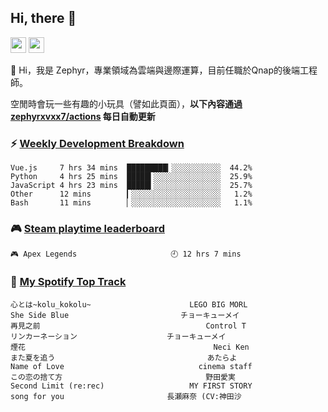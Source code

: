 <!--
**zephyrxvxx7/zephyrxvxx7** is a ✨ _special_ ✨ repository because its `README.md` (this file) appears on your GitHub profile.

Here are some ideas to get you started:

- 🔭 I’m currently working on ...
- 🌱 I’m currently learning ...
- 👯 I’m looking to collaborate on ...
- 🤔 I’m looking for help with ...
- 💬 Ask me about ...
- 📫 How to reach me: ...
- 😄 Pronouns: ...
- ⚡ Fun fact: ...
-->

## Hi, there 👋

<a href="https://www.instagram.com/zephyrxvxx7/"><img src="https://img.shields.io/badge/instagram-3f729b?&style=for-the-badge&logo=instagram&logoColor=white" height=25></a>
<a href="https://zephyrxvxx7.me/"><img src="https://img.shields.io/badge/blog-gray?&style=for-the-badge&logo=hexo&logoColor=white" height=25></a>

👋 Hi，我是 Zephyr，專業領域為雲端與邊際運算，目前任職於Qnap的後端工程師。

空閒時會玩一些有趣的小玩具（譬如此頁面），**以下內容通過 [zephyrxvxx7/actions](https://github.com/zephyrxvxx7/zephyrxvxx7/actions) 每日自動更新**

### ⚡ [Weekly Development Breakdown](https://gist.github.com/zephyrxvxx7/ee1787313f0772b51494d051b5edde7f)

<!-- code_time start -->

```text
Vue.js     7 hrs 34 mins  █████████▎░░░░░░░░░░░  44.2%
Python     4 hrs 25 mins  █████▍░░░░░░░░░░░░░░░  25.9%
JavaScript 4 hrs 23 mins  █████▍░░░░░░░░░░░░░░░  25.7%
Other      12 mins        ▎░░░░░░░░░░░░░░░░░░░░   1.2%
Bash       11 mins        ▏░░░░░░░░░░░░░░░░░░░░   1.1%
```

<!-- code_time end -->

### 🎮 [Steam playtime leaderboard](https://gist.github.com/zephyrxvxx7/f77b8978877f959b69d84723c43a4a64)

<!-- steam_time start -->

```text
🎮 Apex Legends                     🕘 12 hrs 7 mins
```

<!-- steam_time end -->

### 🎵 [My Spotify Top Track](https://gist.github.com/zephyrxvxx7/fe159fde5ec9ebea27e03dd63a71e78f)

<!-- spotify_track start -->

```text
心とは~kolu_kokolu~                      LEGO BIG MORL
She Side Blue                         チョーキューメイ
再見之前                                     Control T
リンカーネーション                    チョーキューメイ
煙花                                          Neci Ken
また夏を追う                                  あたらよ
Name of Love                              cinema staff
この恋の捨て方                                野田愛実
Second Limit (re:rec)                   MY FIRST STORY
song for you                       長瀬麻奈 (CV:神田沙
```

<!-- spotify_track end -->
